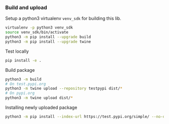 ### Build and upload
Setup a python3 virtualenv `venv_sdk` for building this lib.
```bash
virtualenv -p python3 venv_sdk
source venv_sdk/bin/activate
python3 -m pip install --upgrade build
python3 -m pip install --upgrade twine
```
Test locally
```sh
pip install -e .
```
Build package
```bash
python3 -m build
# On test.pypi.org
python3 -m twine upload --repository testpypi dist/*
# On pypi.org
python3 -m twine upload dist/*
```
Installing newly uploaded package 
```bash
python3 -m pip install --index-url https://test.pypi.org/simple/ --no-deps suprsend-py-sdk
```
